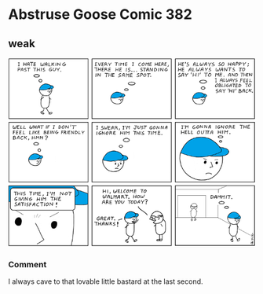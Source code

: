 # Abstruse Goose Comic 382
## weak

![image](always_in_a_good_mood_always_low_prices.png)
### Comment
I always cave to that lovable little bastard at the last second.
